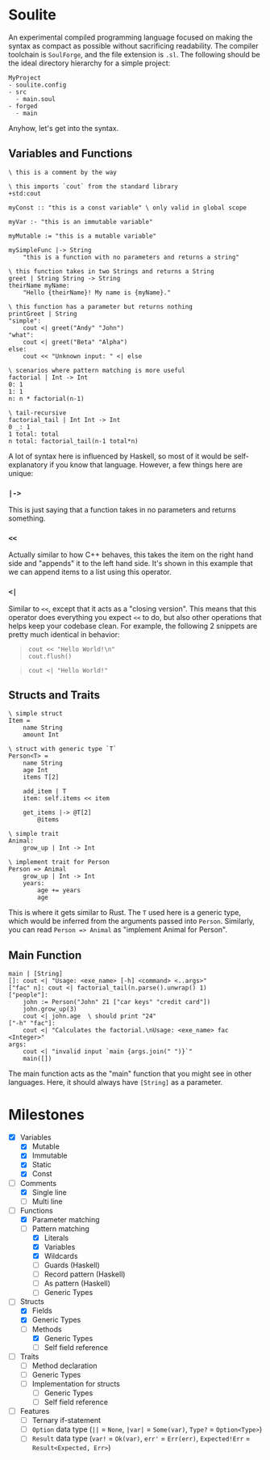 # Soulite

An experimental compiled programming language focused on making the syntax as compact as possible without sacrificing readability. The compiler toolchain is `SoulForge`, and the file extension is `.sl`. The following should be the ideal directory hierarchy for a simple project:

```
MyProject
- soulite.config
- src
  - main.soul
- forged
  - main
```

Anyhow, let's get into the syntax.

## Variables and Functions
```
\ this is a comment by the way

\ this imports `cout` from the standard library
+std:cout

myConst :: "this is a const variable" \ only valid in global scope

myVar :- "this is an immutable variable"

myMutable := "this is a mutable variable"

mySimpleFunc |-> String
	"this is a function with no parameters and returns a string"

\ this function takes in two Strings and returns a String
greet | String String -> String
theirName myName:
	"Hello {theirName}! My name is {myName}."

\ this function has a parameter but returns nothing
printGreet | String
"simple":
	cout <| greet("Andy" "John")
"what":
	cout <| greet("Beta" "Alpha")
else:
	cout << "Unknown input: " <| else

\ scenarios where pattern matching is more useful
factorial | Int -> Int
0: 1
1: 1
n: n * factorial(n-1)

\ tail-recursive
factorial_tail | Int Int -> Int
0 _: 1
1 total: total
n total: factorial_tail(n-1 total*n)
```

A lot of syntax here is influenced by Haskell, so most of it would be self-explanatory if you know that language. However, a few things here are unique:

### `|->`
This is just saying that a function takes in no parameters and returns something.

### `<<`
Actually similar to how C++ behaves, this takes the item on the right hand side and "appends" it to the left hand side. It's shown in this example that we can append items to a list using this operator.

### `<|`
Similar to `<<`, except that it acts as a "closing version". This means that this operator does everything you expect `<<` to do, but also other operations that helps keep your codebase clean. For example, the following 2 snippets are pretty much identical in behavior:
> ```
> cout << "Hello World!\n"
> cout.flush()
> ```

> ```
> cout <| "Hello World!"
> ```

## Structs and Traits
```
\ simple struct
Item =
	name String
	amount Int

\ struct with generic type `T`
Person<T> =
	name String
	age Int
	items T[2]

	add_item | T
	item: self.items << item

	get_items |-> @T[2]
		@items

\ simple trait
Animal:
	grow_up | Int -> Int

\ implement trait for Person
Person => Animal
	grow_up | Int -> Int
	years:
		age += years
		age
```

This is where it gets similar to Rust. The `T` used here is a generic type, which would be inferred from the arguments passed into `Person`. Similarly, you can read `Person => Animal` as "implement Animal for Person".

## Main Function
```
main | [String]
[]: cout <| "Usage: <exe_name> [-h] <command> <..args>"
["fac" n]: cout <| factorial_tail(n.parse().unwrap() 1)
["people"]:
	john := Person("John" 21 ["car keys" "credit card"])
	john.grow_up(3)
	cout <| john.age  \ should print "24"
["-h" "fac"]:
	cout <| "Calculates the factorial.\nUsage: <exe_name> fac <Integer>"
args:
	cout <| "invalid input `main {args.join(" ")}`"
	main([])
```

The main function acts as the "main" function that you might see in other languages. Here, it should always have `[String]` as a parameter.

# Milestones

- [x] Variables
  - [x] Mutable
  - [x] Immutable
  - [x] Static
  - [x] Const
- [ ] Comments
  - [x] Single line
  - [ ] Multi line
- [ ] Functions
  - [x] Parameter matching
  - [ ] Pattern matching
	- [x] Literals
	- [x] Variables
	- [x] Wildcards
  	- [ ] Guards (Haskell)
	- [ ] Record pattern (Haskell)
	- [ ] As pattern (Haskell)
	- [ ] Generic Types
- [ ] Structs
  - [x] Fields
  - [x] Generic Types
  - [ ] Methods
    - [x] Generic Types
	- [ ] Self field reference
- [ ] Traits
  - [ ] Method declaration
  - [ ] Generic Types
  - [ ] Implementation for structs
	- [ ] Generic Types
	- [ ] Self field reference
- [ ] Features
  - [ ] Ternary if-statement
  - [ ] `Option` data type (`||` = `None`, `|var|` = `Some(var)`, `Type?` = `Option<Type>`)
  - [ ] `Result` data type (`var!` = `Ok(var)`, `err'` = `Err(err)`, `Expected!Err` = `Result<Expected, Err>`)
